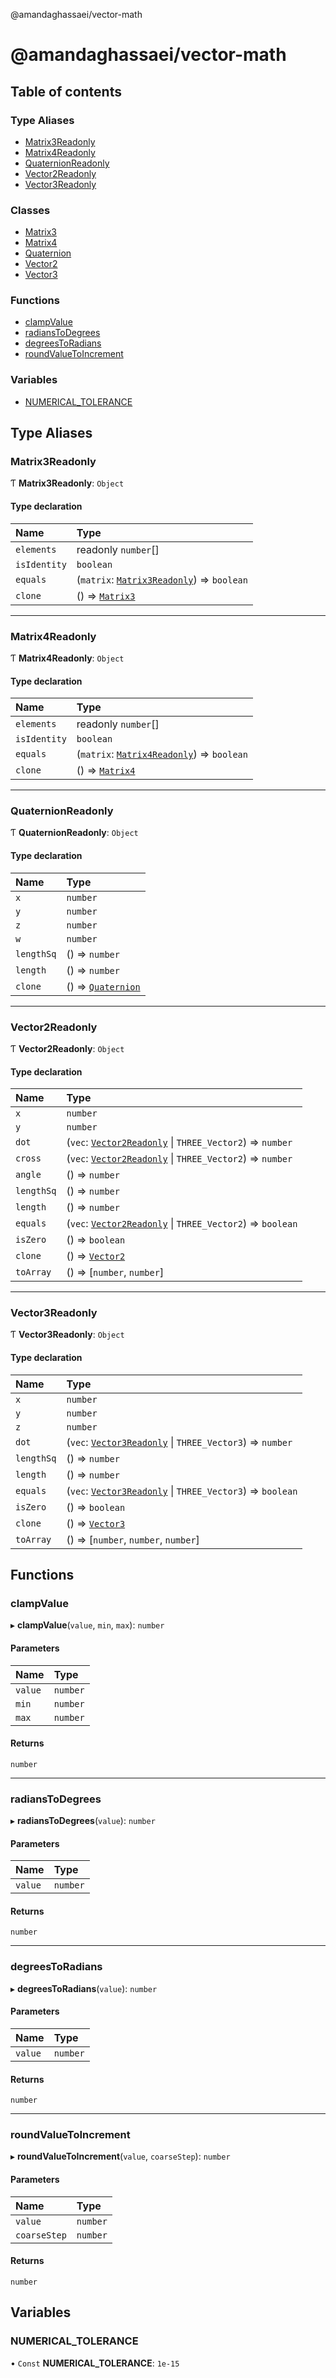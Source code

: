 @amandaghassaei/vector-math

# @amandaghassaei/vector-math

## Table of contents

### Type Aliases

- [Matrix3Readonly](README.md#matrix3readonly)
- [Matrix4Readonly](README.md#matrix4readonly)
- [QuaternionReadonly](README.md#quaternionreadonly)
- [Vector2Readonly](README.md#vector2readonly)
- [Vector3Readonly](README.md#vector3readonly)

### Classes

- [Matrix3](classes/Matrix3.md)
- [Matrix4](classes/Matrix4.md)
- [Quaternion](classes/Quaternion.md)
- [Vector2](classes/Vector2.md)
- [Vector3](classes/Vector3.md)

### Functions

- [clampValue](README.md#clampvalue)
- [radiansToDegrees](README.md#radianstodegrees)
- [degreesToRadians](README.md#degreestoradians)
- [roundValueToIncrement](README.md#roundvaluetoincrement)

### Variables

- [NUMERICAL\_TOLERANCE](README.md#numerical_tolerance)

## Type Aliases

### Matrix3Readonly

Ƭ **Matrix3Readonly**: `Object`

#### Type declaration

| Name | Type |
| :------ | :------ |
| `elements` | readonly `number`[] |
| `isIdentity` | `boolean` |
| `equals` | (`matrix`: [`Matrix3Readonly`](README.md#matrix3readonly)) => `boolean` |
| `clone` | () => [`Matrix3`](classes/Matrix3.md) |

___

### Matrix4Readonly

Ƭ **Matrix4Readonly**: `Object`

#### Type declaration

| Name | Type |
| :------ | :------ |
| `elements` | readonly `number`[] |
| `isIdentity` | `boolean` |
| `equals` | (`matrix`: [`Matrix4Readonly`](README.md#matrix4readonly)) => `boolean` |
| `clone` | () => [`Matrix4`](classes/Matrix4.md) |

___

### QuaternionReadonly

Ƭ **QuaternionReadonly**: `Object`

#### Type declaration

| Name | Type |
| :------ | :------ |
| `x` | `number` |
| `y` | `number` |
| `z` | `number` |
| `w` | `number` |
| `lengthSq` | () => `number` |
| `length` | () => `number` |
| `clone` | () => [`Quaternion`](classes/Quaternion.md) |

___

### Vector2Readonly

Ƭ **Vector2Readonly**: `Object`

#### Type declaration

| Name | Type |
| :------ | :------ |
| `x` | `number` |
| `y` | `number` |
| `dot` | (`vec`: [`Vector2Readonly`](README.md#vector2readonly) \| `THREE_Vector2`) => `number` |
| `cross` | (`vec`: [`Vector2Readonly`](README.md#vector2readonly) \| `THREE_Vector2`) => `number` |
| `angle` | () => `number` |
| `lengthSq` | () => `number` |
| `length` | () => `number` |
| `equals` | (`vec`: [`Vector2Readonly`](README.md#vector2readonly) \| `THREE_Vector2`) => `boolean` |
| `isZero` | () => `boolean` |
| `clone` | () => [`Vector2`](classes/Vector2.md) |
| `toArray` | () => [`number`, `number`] |

___

### Vector3Readonly

Ƭ **Vector3Readonly**: `Object`

#### Type declaration

| Name | Type |
| :------ | :------ |
| `x` | `number` |
| `y` | `number` |
| `z` | `number` |
| `dot` | (`vec`: [`Vector3Readonly`](README.md#vector3readonly) \| `THREE_Vector3`) => `number` |
| `lengthSq` | () => `number` |
| `length` | () => `number` |
| `equals` | (`vec`: [`Vector3Readonly`](README.md#vector3readonly) \| `THREE_Vector3`) => `boolean` |
| `isZero` | () => `boolean` |
| `clone` | () => [`Vector3`](classes/Vector3.md) |
| `toArray` | () => [`number`, `number`, `number`] |

## Functions

### clampValue

▸ **clampValue**(`value`, `min`, `max`): `number`

#### Parameters

| Name | Type |
| :------ | :------ |
| `value` | `number` |
| `min` | `number` |
| `max` | `number` |

#### Returns

`number`

___

### radiansToDegrees

▸ **radiansToDegrees**(`value`): `number`

#### Parameters

| Name | Type |
| :------ | :------ |
| `value` | `number` |

#### Returns

`number`

___

### degreesToRadians

▸ **degreesToRadians**(`value`): `number`

#### Parameters

| Name | Type |
| :------ | :------ |
| `value` | `number` |

#### Returns

`number`

___

### roundValueToIncrement

▸ **roundValueToIncrement**(`value`, `coarseStep`): `number`

#### Parameters

| Name | Type |
| :------ | :------ |
| `value` | `number` |
| `coarseStep` | `number` |

#### Returns

`number`

## Variables

### NUMERICAL\_TOLERANCE

• `Const` **NUMERICAL\_TOLERANCE**: ``1e-15``
